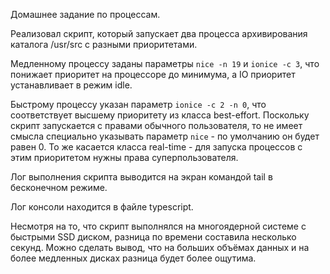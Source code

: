 Домашнее задание по процессам.

Реализовал скрипт, который запускает два процесса архивирования каталога /usr/src с разными приоритетами.

Медленному процессу заданы параметры `nice -n 19` и `ionice -c 3`, что понижает приоритет на процессоре до минимума, а IO приоритет устанавливает в режим idle.

Быстрому процессу указан параметр `ionice -c 2 -n 0`, что соответствует высшему приоритету из класса best-effort. Поскольку скрипт запускается с правами обычного пользователя, то не имеет смысла специально указывать параметр `nice` - по умолчанию он будет равен 0. То же касается класса real-time - для запуска процессов с этим приоритетом нужны права суперпользователя.

Лог выполнения скрипта выводится на экран командой tail в бесконечном режиме.

Лог консоли находится в файле typescript.

Несмотря на то, что скрипт выполнялся на многоядерной системе с быстрыми SSD диском, разница по времени составила несколько секунд. Можно сделать вывод, что на больших объёмах данных и на более медленных дисках разница будет более ощутима.

